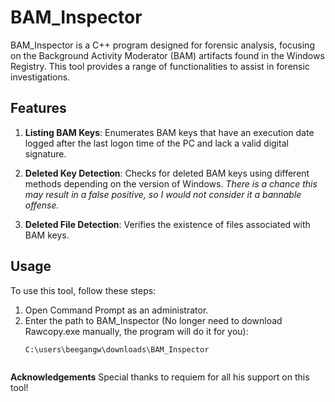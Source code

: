# BAM_Inspector

BAM_Inspector is a C++ program designed for forensic analysis, focusing on the Background Activity Moderator (BAM) artifacts found in the Windows Registry. This tool provides a range of functionalities to assist in forensic investigations.

## Features

1. **Listing BAM Keys**: Enumerates BAM keys that have an execution date logged after the last logon time of the PC and lack a valid digital signature.
   
2. **Deleted Key Detection**: Checks for deleted BAM keys using different methods depending on the version of Windows. *There is a chance this may result in a false positive, so I would not consider it a bannable offense.*
   
3. **Deleted File Detection**: Verifies the existence of files associated with BAM keys.

## Usage

To use this tool, follow these steps:

1. Open Command Prompt as an administrator. 
2. Enter the path to BAM_Inspector (No longer need to download Rawcopy.exe manually, the program will do it for you):
   ```sh
   C:\users\beegangw\downloads\BAM_Inspector



**Acknowledgements**
Special thanks to requiem for all his support on this tool!
